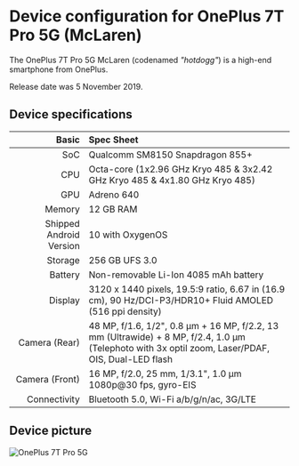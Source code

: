 Device configuration for OnePlus 7T Pro 5G (McLaren)
=========================================

The OnePlus 7T Pro 5G McLaren (codenamed _"hotdogg"_) is a high-end smartphone from OnePlus.

Release date was 5 November 2019.

## Device specifications

Basic   | Spec Sheet
-------:|:-------------------------
SoC     | Qualcomm SM8150 Snapdragon 855+
CPU     | Octa-core (1x2.96 GHz Kryo 485 & 3x2.42 GHz Kryo 485 & 4x1.80 GHz Kryo 485)
GPU     | Adreno 640
Memory  | 12 GB RAM
Shipped Android Version | 10 with OxygenOS
Storage | 256 GB UFS 3.0
Battery | Non-removable Li-Ion 4085 mAh battery
Display | 3120 x 1440 pixels, 19.5:9 ratio, 6.67 in (16.9 cm), 90 Hz/DCI-P3/HDR10+ Fluid AMOLED (516 ppi density)
Camera (Rear)  | 48 MP, f/1.6, 1/2", 0.8 µm + 16 MP, f/2.2, 13 mm (Ultrawide) + 8 MP, f/2.4, 1.0 µm (Telephoto with 3x optil zoom, Laser/PDAF, OIS, Dual-LED flash
Camera (Front) | 16 MP, f/2.0, 25 mm, 1/3.1", 1.0 µm 1080p@30 fps, gyro-EIS
Connectivity | Bluetooth 5.0, Wi-Fi a/b/g/n/ac, 3G/LTE

## Device picture

![OnePlus 7T Pro 5G](https://cdn.opstatics.com/store/20170907/assets/images/events/2019/08/hotdog/mclaren/mcl-6.png "OnePlus 7T Pro 5G rear")

